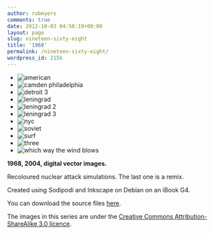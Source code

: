 ```yaml
---
author: robmyers
comments: true
date: 2012-10-03 04:50:19+00:00
layout: page
slug: nineteen-sixty-eight
title: '1968'
permalink: /nineteen-sixty-eight/
wordpress_id: 2156
---
```


* ![american](/assets/2012/10/american.png)
* ![camden philadelphia](/assets/2012/10/camden_philadelphia.png)
* ![detroit 3](/assets/2012/10/detroit_3.png)
* ![leningrad](/assets/2012/10/leningrad.png)
* ![leningrad 2](/assets/2012/10/leningrad_2.png)
* ![leningrad 3](/assets/2012/10/leningrad_3.png)
* ![nyc](/assets/2012/10/nyc.png)
* ![soviet](/assets/2012/10/soviet.png)
* ![surf](/assets/2012/10/surf.png)
* ![three](/assets/2012/10/three.png)
* ![which way the wind blows](/assets/2012/10/which_way_the_wind_blows.png)

**1968, 2004, digital vector images.**

Recoloured nuclear attack simulations. The last one is a remix.

Created using Sodipodi and Inkscape on Debian on an iBook G4.

You can download the source files [here](https://gitorious.org/robmyers/1968).

The images in this series are under the [Creative Commons Attribution-ShareAlike 3.0 licence](http://creativecommons.org/licenses/by-sa/3.0/).
